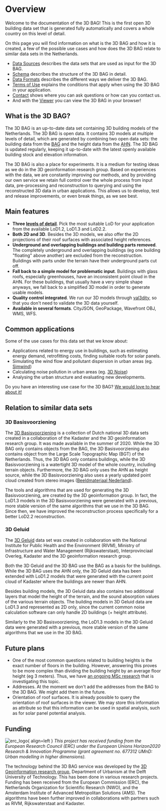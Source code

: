 # Overview

Welcome to the documentation of the 3D BAG! This is the first open 3D building data set that is generated fully automatically and covers a whole country on this level of detail.

On this page you will find information on what is the 3D BAG and how it is created, a few of the possible use cases and how does the 3D BAG relate to similar data sets in the Netherlands.

- [Data Sources](overview/sources.md) describes the data sets that are used as input for the 3D BAG.
- [Schema](schema/concepts.md) describes the structure of the 3D BAG in detail.
- [Data Formats](delivery/webservices.md) describes the different ways we deliver the 3D BAG.
- [Terms of Use](copyright.md) explains the conditions that apply when using the 3D BAG in your application.
- [Contact](contact.md) shows where you can ask questions or how can you contact us.
- And with the [Viewer](https://3dbag.nl) you can view the 3D BAG in your browser!

## What is the 3D BAG?

The 3D BAG is an up-to-date data set containing 3D building models of the Netherlands. The 3D BAG is open data. It contains 3D models at multiple levels of detail, which are generated by combining two open data sets: the building data from the [BAG](overview/sources.md#BAG) and the height data from the [AHN](overview/sources.md#AHN). The 3D BAG is updated regularly, keeping it up-to-date with the latest openly available building stock and elevation information.

The 3D BAG is also a place for experiments. It is a medium for testing ideas as we do in the 3D geoinformation research group. Based on experiences with the data, we are constantly improving our methods, and by providing our own service we retain full control over the whole process from input data, pre-processing and reconstruction to querying and using the reconstructed 3D data in urban applications. This allows us to develop, test and release improvements, or even break things, as we see best.

## Main features

- **Three [levels of detail](schema/concepts.md#level-of-detail-lod)**.
    Pick the most suitable LoD for your application from the available LoD1.2, LoD1.3 and LoD2.2.
- **Both 2D and 3D**.
    Besides the 3D models, we also offer the 2D projections of their roof surfaces with associated height references.
- **Underground and overlapping buildings and building parts removed**.
    The completely underground and overlapping buildings (eg one building "floating" above another) are excluded from the reconstruction. Buildings with parts under the terrain have their underground parts cut off.
- **Fall back to a simple model for problematic input**.
    Buildings with glass roofs, especially greenhouses, have an inconsistent point cloud in the AHN. For these buildings, that usually have a very simple shape anyways, we fall back to a simplified 3D model in order to generate usable models.
- **Quality control integrated**.
    We run our 3D models through [val3dity](https://github.com/tudelft3d/val3dity), so that you don't need to validate the 3D data yourself.
- **Available in several formats**.
    CityJSON, GeoPackage, Wavefront OBJ, WMS, WFS.


## Common applications

Some of the use cases for this data set that we know about:

- Applications related to energy use in buildings, such as estimating energy demand, retrofitting costs, finding suitable roofs for solar panels.
- Simulating the wind flow and pollutant dispersion in urban areas (eg. [Simwind](https://3d.bk.tudelft.nl/projects/simwind/))
- Calculating noise pollution in urban areas (eg. [3D Noise](https://3d.bk.tudelft.nl/projects/noise3d/))
- Analysing the urban structure and evaluating new developments.

Do you have an interesting use case for the 3D BAG? [We would love to hear about it!](contact.md)

## Relation to similar data sets

### 3D Basisvoorziening

The [3D Basisvoorziening](https://www.pdok.nl/3d-basisvoorziening) is a collection of Dutch national 3D data sets created in a collaboration of the Kadaster and the 3D geoinformation research group. It was made available in the summer of 2020. While the 3D BAG only contains objects from the BAG, the 3D Basisvoorziening also contains object from the Large Scale Topographic Map (BGT) of the Netherlands. Thus, the 3D BAG only contains buildings, while the 3D Basisvoorziening is a watertight 3D model of the whole country, including terrain objects. Furthermore, the 3D BAG only uses the AHN as height source, while the 3D Basisvoorziening also uses a yearly updated point cloud created from stereo images ([Beeldmateriaal Nederland](https://www.beeldmateriaal.nl/)).

The tools and algorithms that are used for generating the 3D Basisvoorziening, are created by the 3D geoinformation group. In fact, the LoD1.3 models in the 3D Basisvoorziening were generated with a previous, more stable version of the same algorithms that we use in the 3D BAG. Since then, we have improved the reconstruction process specifically for a better LoD2.2 reconstruction.

### 3D Geluid

The [3D Geluid](https://www.pdok.nl/3d-input-data-voor-geluidssimulaties-versie-0.3.1) data set was created in collaboration with the National Institute for Public Health and the Environment (RIVM), Ministry of Infrastructure and Water Management (Rijkswaterstaat), Interprovinciaal Overleg, Kadaster and the 3D geoinformation research group.

Both the 3D Geluid and the 3D BAG use the BAG as a basis for the buildings. While the 3D BAG uses the AHN only, the 3D Geluid data has been extended with LoD1.2 models that were generated with the current point cloud of Kadaster where the buildings are newer than AHN.

Besides building models, the 3D Geluid data also contains two additional layers that model the height of the terrain, and the sound absorption values of the various terrain objects. The building models in 3D Geluid data are LoD1.3 and represented as 2D only, since the current common noise calculation software can only handle 2D buildings (+ height attribute).

Similarly to the 3D Basisvoorziening, the LoD1.3 models in the 3D Geluid data were generated with a previous, more stable version of the same algorithms that we use in the 3D BAG.

## Future plans

- One of the most common questions related to building heights is the exact number of floors in the building. However, answering this proves to be more complex than dividing the building height by an average floor height (eg 3 meters). Thus, we have [an ongoing MSc research](https://3d.bk.tudelft.nl/education/#theses) that is investigating this topic.
- Addresses. At the moment we don't add the addresses from the BAG to the 3D BAG. We might add them in the future.
- Orientation of roof surfaces. It is already possible to query the orientation of roof surfaces in the viewer. We may store this information as attribute so that this information can be used in spatial analysis, such as for solar panel potential analysis.

## Funding

![erc_logo](../images_common/erc_logo_small.png){ align=left } *This project has received funding from the European Research Council (ERC) under the European Unions Horizon2020 Research & Innovation Programme (grant agreement no. 677312 UMnD: Urban modelling in higher dimensions).*

The technology behind the 3D BAG service was developed by the [3D Geoinformation research group](https://3d.bk.tudelft.nl/), Department of Urbanism at the Delft University of Technology. This has been done in various research projects. Funding has been received from the European Commission (ERC), the Netherlands Organization for Scientific Research (NWO), and the Amsterdam Institute of Advanced Metropolitan Solutions (AMS). The algorithms have been further improved in collaborations with partners such as RIVM, Rijkswaterstaat and Kadaster.
